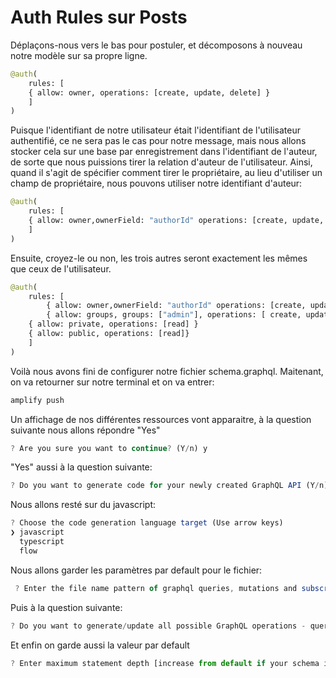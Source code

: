 # Auth Rules sur Posts

Déplaçons-nous vers le bas pour postuler, et décomposons à nouveau notre modèle sur sa propre ligne.

```graphql
@auth(
	rules: [
	{ allow: owner, operations: [create, update, delete] }
	]
)
```
Puisque l'identifiant de notre utilisateur était l'identifiant de l'utilisateur authentifié, ce ne sera pas le cas pour notre message, mais nous allons stocker cela sur une base par enregistrement dans l'identifiant de l'auteur, de sorte que nous puissions tirer la relation d'auteur de l'utilisateur. Ainsi, quand il s'agit de spécifier comment tirer le propriétaire, au lieu d'utiliser un champ de propriétaire, nous pouvons utiliser notre identifiant d'auteur: 
```graphql
@auth(
	rules: [
	{ allow: owner,ownerField: "authorId" operations: [create, update, delete] }
	]
)
``` 
Ensuite, croyez-le ou non, les trois autres seront exactement les mêmes que ceux de l'utilisateur. 
```graphql
@auth(
	rules: [
		{ allow: owner,ownerField: "authorId" operations: [create, update, delete] }
		{ allow: groups, groups: ["admin"], operations: [ create, update, delete] }
	{ allow: private, operations: [read] }
	{ allow: public, operations: [read]}
	]
)
```

Voilà nous avons fini de configurer notre fichier schema.graphql. Maitenant, on va retourner sur notre terminal et on va entrer:
```js
amplify push
```
Un affichage de nos différentes ressources vont apparaitre, à la question suivante nous allons répondre "Yes"
```js
? Are you sure you want to continue? (Y/n) y
```
"Yes" aussi à la question suivante:
```js
? Do you want to generate code for your newly created GraphQL API (Y/n) y
```
Nous allons resté sur du javascript:
```js
? Choose the code generation language target (Use arrow keys)
❯ javascript 
  typescript 
  flow 
``` 
 Nous allons garder les paramètres par default pour le fichier:
```js
 ? Enter the file name pattern of graphql queries, mutations and subscriptions (src/graphql/**/*.js) 
```
Puis  à la question suivante: 
```js
? Do you want to generate/update all possible GraphQL operations - queries, mutations and subscriptions (Y/n) y
```
Et enfin on garde aussi la valeur par default 
```js
? Enter maximum statement depth [increase from default if your schema is deeply nested] (2) 
``` 
